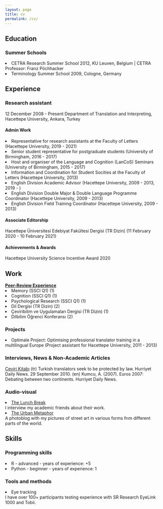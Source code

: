 ```yaml
---
layout: page
title: cv
permalink: /cv/
---
```


<h2>Education</h2>

<h3>Summer Schools</h3>
<li>CETRA Research Summer School 2012, KU Leuven, Belgium | CETRA Professor: Franz Pöchhacker</li> 
<li>Terminology Summer School 2009, Cologne, Germany</li>

<h2>Experience</h2>
<h3>Research assistant</h3>
12 December 2008 - Present
Department of Translation and Interpreting, Hacettepe University, Ankara, Turkey

<h4>Admin Work</h4>
<li>Representative for research assistants at the Faculty of Letters (Hacettepe University, 2019 - 2021)</li>
<li>Senior student representative for postgraduate students (University of Birmingham, 2016 - 2017)</li>
<li>Host and organiser of the Language and Cognition (LanCoS) Seminars (University of Birmingham, 2015 - 2017)</li>
<li>Information and Coordination for Student Socities at the Faculty of Letters (Hacettepe University, 2013)</li>
<li>English Division Academic Advisor (Hacettepe University, 2009 - 2013, 2019 - )</li>
<li>English Division Double Major & Double Language Programme Coordinator (Hacettepe University, 2009 - 2013)</li>
<li>English Division Field Training Coordinator (Hacettepe University, 2009 - 2013)</li>

<h4>Associate Editorship</h4>
Hacettepe Üniversitesi Edebiyat Fakültesi Dergisi (TR Dizin) (11 February 2020 - 10 February 2021) <br>

<h4>Achievements & Awards</h4>
Hacettepe University Science Incentive Award 2020
 
<h2>Work</h2>
<a href="https://publons.com/researcher/1692089/alper-kumcu/peer-review/" target="_blank"><b>Peer-Review Experience</b></a><br>
<li>Memory (SSCI Q1) (1)</li>
<li>Cognition (SSCI Q1) (1)</li>
<li>Psychological Research (SSCI Q1) (1)</li>
<li>Dil Dergisi (TR Dizin) (2)</li>
<li>Çeviribilim ve Uygulamaları Dergisi (TR Dizin) (1)</li>
<li>Dilbilim Öğrenci Konferansı (2)</li>

<h3>Projects</h3>
<li>Optimale Project: Optimising professional translator training in a multilingual Europe (Project assistant for Hacettepe University, 2011 - 2013)</li>

<h3>Interviews, News & Non-Academic Articles</h3>
</li><a href="https://www.cevirikitabi.com/cevirmenler-ne-isler-ceviriyor/ars-gor-alper-kumcu/" target="_blank">Çeviri Kitabı</a> (tr)</li>
</li>Turkish translators seek to be protected by law. Hurriyet Daily News. 29 September 2010. (en)</li>
</li>Kumcu, A. (2007). Euros 2007: Debating between two continents. Hurriyet Daily News.</li>

<h3>Audio-visual</h3>
<li><a href="https://www.youtube.com/channel/UCik4DV7sIoIMC8Msv2eGVaw" target="_blank">The Lunch Break</a></li>
I interview my academic friends about their work.
<li><a href="https://theurbanmetaphor.tumblr.com" target="_blank">The Urban Metaphor</a></li>
A photoblog with my pictures of street art in various forms frım different parts of the world.
  
<h2>Skills</h2>
<h3>Programming skills</h3>
<li>R - advanced - years of experience: +5 </li> 
<li>Python - beginner - years of experience: 1 </li>

<h3>Tools and methods</h3>
<li>Eye tracking</li> 
I have over 100+ participants testing experience with SR Research EyeLink 1000 and Tobii.
